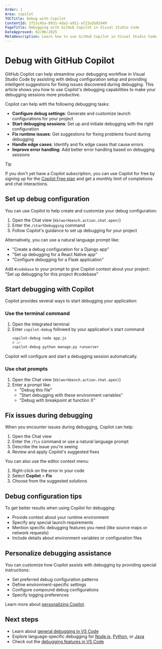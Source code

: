 ```yaml
---
Order: 1
Area: copilot
TOCTitle: Debug with Copilot
ContentId: 2f21c45a-8931-4da2-a921-af23a3b92949
PageTitle: Debugging with GitHub Copilot in Visual Studio Code
DateApproved: 02/06/2025
MetaDescription: Learn how to use GitHub Copilot in Visual Studio Code to set up debugging configurations and fix issues during debugging.
---
```


# Debug with GitHub Copilot

GitHub Copilot can help streamline your debugging workflow in Visual Studio Code by assisting with debug configuration setup and providing intelligent suggestions for fixing issues discovered during debugging. This article shows you how to use Copilot's debugging capabilities to make your debugging sessions more productive.

Copilot can help with the following debugging tasks:

* **Configure debug settings**: Generate and customize launch configurations for your project
* **Start debugging sessions**: Set up and initiate debugging with the right configuration
* **Fix runtime issues**: Get suggestions for fixing problems found during debugging
* **Handle edge cases**: Identify and fix edge cases that cause errors
* **Improve error handling**: Add better error handling based on debugging sessions

> [!TIP]
> If you don't yet have a Copilot subscription, you can use Copilot for free by signing up for the [Copilot Free plan](https://github.com/github-copilot/signup) and get a monthly limit of completions and chat interactions.

## Set up debug configuration

You can use Copilot to help create and customize your debug configuration:

1. Open the Chat view (`kb(workbench.action.chat.open)`)
2. Enter the `/startDebugging` command
3. Follow Copilot's guidance to set up debugging for your project

Alternatively, you can use a natural language prompt like:
- "Create a debug configuration for a Django app"
- "Set up debugging for a React Native app"
- "Configure debugging for a Flask application"

Add `#codebase` to your prompt to give Copilot context about your project: "Set up debugging for this project #codebase"

## Start debugging with Copilot

Copilot provides several ways to start debugging your application:

### Use the terminal command

1. Open the integrated terminal
2. Enter `copilot-debug` followed by your application's start command
   ```bash
   copilot-debug node app.js
   # or
   copilot-debug python manage.py runserver
   ```

Copilot will configure and start a debugging session automatically.

### Use chat prompts

1. Open the Chat view (`kb(workbench.action.chat.open)`)
2. Enter a prompt like:
   - "Debug this file"
   - "Start debugging with these environment variables"
   - "Debug with breakpoint at function X"

## Fix issues during debugging

When you encounter issues during debugging, Copilot can help:

1. Open the Chat view
2. Enter the `/fix` command or use a natural language prompt
3. Describe the issue you're seeing
4. Review and apply Copilot's suggested fixes

You can also use the editor context menu:
1. Right-click on the error in your code
2. Select **Copilot** > **Fix**
3. Choose from the suggested solutions

## Debug configuration tips

To get better results when using Copilot for debugging:

* Provide context about your runtime environment
* Specify any special launch requirements
* Mention specific debugging features you need (like source maps or network requests)
* Include details about environment variables or configuration files

## Personalize debugging assistance

You can customize how Copilot assists with debugging by providing special instructions:

* Set preferred debug configuration patterns
* Define environment-specific settings
* Configure compound debug configurations
* Specify logging preferences

Learn more about [personalizing Copilot](/docs/copilot/copilot-customization.md).

## Next steps

* Learn about [general debugging in VS Code](/docs/editor/debugging.md)
* Explore language-specific debugging for [Node.js](/docs/nodejs/nodejs-debugging.md), [Python](/docs/python/debugging.md), or [Java](/docs/java/java-debugging.md)
* Check out the [debugging features in VS Code](/docs/editor/debugging.md#debug-actions)
